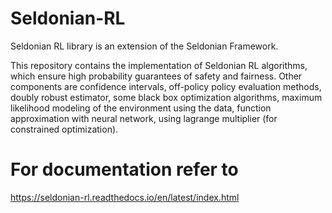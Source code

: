 # Seldonian-RL
Seldonian RL library is an extension of the Seldonian Framework. 

This repository contains the implementation of Seldonian RL algorithms, which ensure high probability guarantees of safety and fairness. Other components are confidence intervals, off-policy policy evaluation methods, doubly robust estimator, some black box optimization algorithms, maximum likelihood modeling of the environment using the data, function approximation with neural network, using lagrange multiplier (for constrained optimization).

# For documentation refer to
https://seldonian-rl.readthedocs.io/en/latest/index.html

